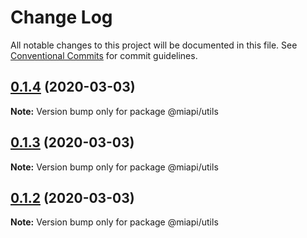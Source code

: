 # Change Log

All notable changes to this project will be documented in this file.
See [Conventional Commits](https://conventionalcommits.org) for commit guidelines.

## [0.1.4](https://github.com/kamontat/miapi/compare/@miapi/utils@0.1.3...@miapi/utils@0.1.4) (2020-03-03)

**Note:** Version bump only for package @miapi/utils





## [0.1.3](https://github.com/kamontat/miapi/compare/@miapi/utils@0.1.2...@miapi/utils@0.1.3) (2020-03-03)

**Note:** Version bump only for package @miapi/utils





## [0.1.2](https://github.com/kamontat/miapi/compare/@miapi/utils@0.1.1...@miapi/utils@0.1.2) (2020-03-03)

**Note:** Version bump only for package @miapi/utils
